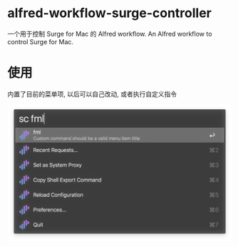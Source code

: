 # alfred-workflow-surge-controller
一个用于控制 Surge for Mac 的 Alfred workflow. An Alfred workflow to control Surge for Mac.

# 使用

内置了目前的菜单项, 以后可以自己改动, 或者执行自定义指令

![1](screenshots/1.jpg)

